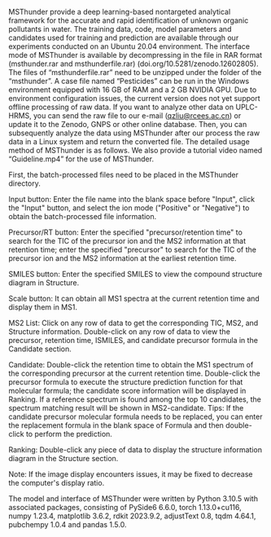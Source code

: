 MSThunder provide a deep learning-based nontargeted analytical framework for the accurate and rapid identification of unknown organic pollutants in water. The training data, code, model parameters and candidates used for training and prediction are available through our experiments conducted on an Ubuntu 20.04 environment. The interface mode of MSThunder is available by decompressing in the file in RAR format (msthunder.rar and msthunderfile.rar) (doi.org/10.5281/zenodo.12602805). The files of “msthunderfile.rar” need to be unzipped under the folder of the “msthunder”. A case file named “Pesticides” can be run in the Windows environment equipped with 16 GB of RAM and a 2 GB NVIDIA GPU. Due to environment configuration issues, the current version does not yet support offline processing of raw data. If you want to analyze other data on UPLC-HRMS, you can send the raw file to our e-mail (qzliu@rcees.ac.cn) or update it to the Zenodo, GNPS or other online database. Then, you can subsequently analyze the data using MSThunder after our process the raw data in a Linux system and return the converted file. The detailed usage method of MSThunder is as follows. We also provide a tutorial video named “Guideline.mp4” for the use of MSThunder.

First, the batch-processed files need to be placed in the MSThunder directory. 

Input button: Enter the file name into the blank space before "Input", click the "Input" button, and select the ion mode ("Positive" or "Negative") to obtain the batch-processed file information. 

Precursor/RT button: Enter the specified "precursor/retention time" to search for the TIC of the precursor ion and the MS2 information at that retention time; enter the specified "precursor" to search for the TIC of the precursor ion and the MS2 information at the earliest retention time. 

SMILES button: Enter the specified SMILES to view the compound structure diagram in Structure. 

Scale button: It can obtain all MS1 spectra at the current retention time and display them in MS1.

MS2 List: Click on any row of data to get the corresponding TIC, MS2, and Structure information. Double-click on any row of data to view the precursor, retention time, ISMILES, and candidate precursor formula in the Candidate section. 

Candidate: Double-click the retention time to obtain the MS1 spectrum of the corresponding precursor at the current retention time. Double-click the precursor formula to execute the structure prediction function for that molecular formula; the candidate score information will be displayed in Ranking. If a reference spectrum is found among the top 10 candidates, the spectrum matching result will be shown in MS2-candidate. Tips: If the candidate precursor molecular formula needs to be replaced, you can enter the replacement formula in the blank space of Formula and then double-click to perform the prediction. 

Ranking: Double-click any piece of data to display the structure information diagram in the Structure section. 

Note: If the image display encounters issues, it may be fixed to decrease the computer's display ratio.

The model and interface of MSThunder were written by Python 3.10.5 with associated packages, consisting of PySide6 6.6.0, torch 1.13.0+cu116, numpy 1.23.4, matplotlib 3.6.2, rdkit 2023.9.2, adjustText 0.8, tqdm 4.64.1, pubchempy 1.0.4 and pandas 1.5.0.
